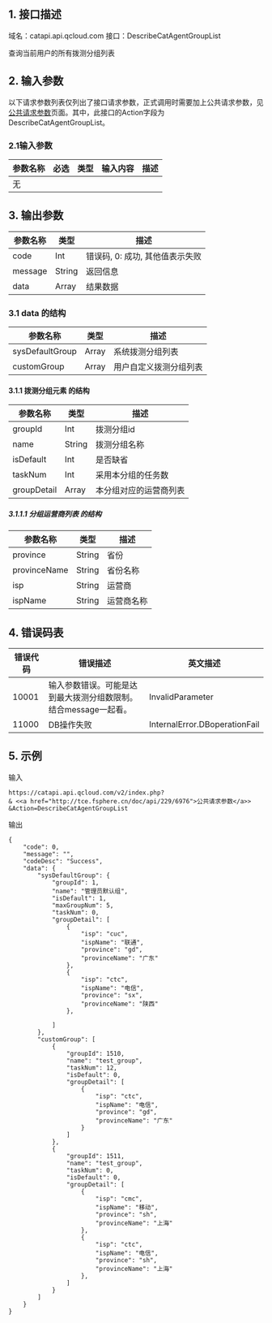 ## 1. 接口描述

域名：catapi.api.qcloud.com
接口：DescribeCatAgentGroupList



查询当前用户的所有拨测分组列表

## 2. 输入参数

以下请求参数列表仅列出了接口请求参数，正式调用时需要加上公共请求参数，见<a href="/doc/api/405/公共请求参数" title="公共请求参数">公共请求参数</a>页面。其中，此接口的Action字段为DescribeCatAgentGroupList。

### 2.1输入参数

| 参数名称 | 必选   | 类型   | 输入内容 | 描述   |
| ---- | ---- | ---- | ---- | ---- |
| 无    |      |      |      |      |
#### 

## 3. 输出参数

| 参数名称    | 类型     | 描述                  |
| ------- | ------ | ------------------- |
| code    | Int    | 错误码, 0: 成功, 其他值表示失败 |
| message | String | 返回信息                |
| data    | Array  | 结果数据                |

### 3.1 data 的结构

| 参数名称            | 类型    | 描述          |
| --------------- | ----- | ----------- |
| sysDefaultGroup | Array | 系统拨测分组列表    |
| customGroup     | Array | 用户自定义拨测分组列表 |

#### 3.1.1 拨测分组元素  的结构  

| 参数名称        | 类型     | 描述          |
| ----------- | ------ | ----------- |
| groupId     | Int    | 拨测分组id      |
| name        | String | 拨测分组名称      |
| isDefault   | Int    | 是否缺省        |
| taskNum     | Int    | 采用本分组的任务数   |
| groupDetail | Array  | 本分组对应的运营商列表 |

##### 3.1.1.1 分组运营商列表 的结构

| 参数名称         | 类型     | 描述    |
| ------------ | ------ | ----- |
| province     | String | 省份    |
| provinceName | String | 省份名称  |
| isp          | String | 运营商   |
| ispName      | String | 运营商名称 |

## 4. 错误码表

| 错误代码  | 错误描述                                | 英文描述                          |
| ----- | ----------------------------------- | ----------------------------- |
| 10001 | 输入参数错误。可能是达到最大拨测分组数限制。结合message一起看。 | InvalidParameter              |
| 11000 | DB操作失败                              | InternalError.DBoperationFail |

## 5. 示例

输入

```
https://catapi.api.qcloud.com/v2/index.php?
& <<a href="http://tce.fsphere.cn/doc/api/229/6976">公共请求参数</a>>
&Action=DescribeCatAgentGroupList

```

输出

```
{
    "code": 0,
    "message": "",
    "codeDesc": "Success",
    "data": {
        "sysDefaultGroup": {
            "groupId": 1,
            "name": "管理员默认组",
            "isDefault": 1,
            "maxGroupNum": 5,
            "taskNum": 0,
            "groupDetail": [
                {
                    "isp": "cuc",
                    "ispName": "联通",
                    "province": "gd",
                    "provinceName": "广东"
                },
                {
                    "isp": "ctc",
                    "ispName": "电信",
                    "province": "sx",
                    "provinceName": "陕西"
                },

            ]
        },
        "customGroup": [
            {
                "groupId": 1510,
                "name": "test_group",
                "taskNum": 12,
                "isDefault": 0,
                "groupDetail": [
                    {
                        "isp": "ctc",
                        "ispName": "电信",
                        "province": "gd",
                        "provinceName": "广东"
                    }
                ]
            },
            {
                "groupId": 1511,
                "name": "test_group",
                "taskNum": 0,
                "isDefault": 0,
                "groupDetail": [
                    {
                        "isp": "cmc",
                        "ispName": "移动",
                        "province": "sh",
                        "provinceName": "上海"
                    },
                    {
                        "isp": "ctc",
                        "ispName": "电信",
                        "province": "sh",
                        "provinceName": "上海"
                    },
                ]
            }
        ]
    }
}
```